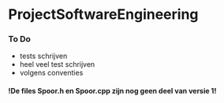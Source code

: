 # ProjectSoftwareEngineering
### To Do
 - tests schrijven 
 - heel veel test schrijven
 - volgens conventies
 
#### !De files Spoor.h en Spoor.cpp zijn nog geen deel van versie 1!